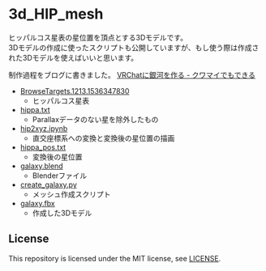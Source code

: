 # 3d_HIP_mesh
ヒッパルコス星表の星位置を頂点とする3Dモデルです。  
3Dモデルの作成に使ったスクリプトも公開していますが、もし使う際は作成された3Dモデルを使えばいいと思います。

制作過程をブログに書きました。
[VRChatに銀河を作る - クワマイでもできる](http://kuwamai.hatenablog.com/entry/2018/09/17/165302)

* [BrowseTargets.1213.1536347830](./BrowseTargets.1213.1536347830)
  * ヒッパルコス星表
* [hippa.txt](./hippa.txt)
  * Parallaxデータのない星を除外したもの
* [hip2xyz.ipynb](./hip2xyz.ipynb)
  * 直交座標系への変換と変換後の星位置の描画
* [hippa_pos.txt](./hippa_pos.txt)
  * 変換後の星位置
* [galaxy.blend](./galaxy.blend)
  * Blenderファイル
* [create_galaxy.py](./create_galaxy.py)
  * メッシュ作成スクリプト
* [galaxy.fbx](./galaxy.fbx)
  * 作成した3Dモデル

## License
This repository is licensed under the MIT license, see [LICENSE](./LICENSE).
